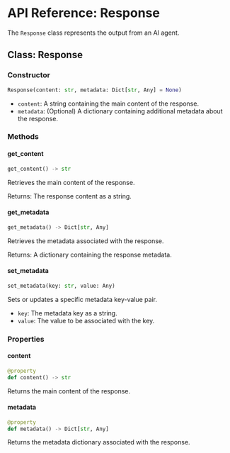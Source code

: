 # API Reference: Response

The `Response` class represents the output from an AI agent.

## Class: Response

### Constructor

```python
Response(content: str, metadata: Dict[str, Any] = None)
```

- `content`: A string containing the main content of the response.
- `metadata`: (Optional) A dictionary containing additional metadata about the response.

### Methods

#### get_content

```python
get_content() -> str
```

Retrieves the main content of the response.

Returns: The response content as a string.

#### get_metadata

```python
get_metadata() -> Dict[str, Any]
```

Retrieves the metadata associated with the response.

Returns: A dictionary containing the response metadata.

#### set_metadata

```python
set_metadata(key: str, value: Any)
```

Sets or updates a specific metadata key-value pair.

- `key`: The metadata key as a string.
- `value`: The value to be associated with the key.

### Properties

#### content

```python
@property
def content() -> str
```

Returns the main content of the response.

#### metadata

```python
@property
def metadata() -> Dict[str, Any]
```

Returns the metadata dictionary associated with the response.

